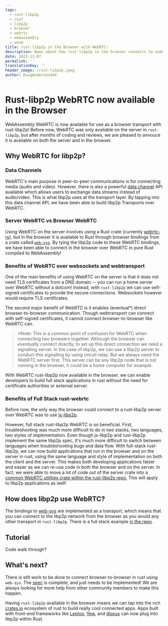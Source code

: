 ```yaml
---
tags:
  - rust-libp2p
  - rust
  - libp2p
  - browser
  - webrtc
  - webassembly
  - wasm
title: rust-libp2p in the Browser with WebRTC!
description: News about how rust-libp2p in the browser connects to nodes in a network using WebRTC
date: 2023-11-07
permalink: ''
translationKey: ''
header_image: /rust-libp2p.jpeg
author: DougAnderson444
---
```


# Rust-libp2p WebRTC now available in the Browser

WebAssembly WebRTC is now available for use as a browser transport with rust-libp2p! Before now, WebRTC was only available on the server in `rust-libp2p`, but after months of coding and reviews, we are pleased to annouce it is available on both the server and in the browser.

## Why WebRTC for libp2p?

### Data Channels

WebRTC's main purpose in peer-to-peer communications is for connecting media (audio and video). However, there is also a powerful [data channel](https://webrtc.org/getting-started/data-channels) API available which allows users to exchange data streams instead of audio/video. This is what libp2p uses at the transport layer. By tapping into this data channel API, we have been able to build libp2p Transports over WebRTC.

### Server WebRTC vs Browser WebRTC

Using WebRTC on the server involves using a Rust crate (currently [webrtc-rs](https://github.com/webrtc-rs/webrtc)), but in the browser it is available to Rust through browser bindings from a crate called [`web-sys`](https://docs.rs/web-sys/latest/web_sys/). By tying the libp2p code to these WebRTC bindings, we have been able to connect in the browser over WebRTC in pure Rust compiled to WebAssembly!

### Benefits of WebRTC over websockets and webtransport

One of the main benefits of using WebRTC on the server is that it does not need TLS certificates from a DNS domain -- you can run a home server over WebRTC without a dotcom! Instead, with `rust-libp2p` we can use self-signed certificates to provide the secure connections. Websockets however would require TLS certificates.

The second major benefit of WebRTC is it enables (eventual\*) direct browser-to-browser communication. Though webtransport can connect with self-signed certificates, it cannot connect browser-to-browser like WebRTC can.

> \*Note: This is a common point of confusion for WebRTC when connecting two browsers together. Although the browser can _eventually_ connect directly, to set up this direct connection we need a signalling server. In the case of libp2p, we can use a libp2p server to conduct this signalling by using circuit relay. But we always need the WebRTC server first. This server can be any libp2p node that is not running in the browser, it could be a home computer for example.

With WebRTC rust-libp2p now available in the browser, we can enable developers to build full stack applications in rust without the need for certificate authorities or external server.

### Benefits of Full Stack rust-webrtc

Before now, the only way the browser could connect to a rust-libp2p server over WebRTC was to use [js-libp2p](https://github.com/libp2p/js-libp2p).

However, full stack rust-libp2p WebRTC is so beneficial. First, troubleshooting was much more difficult to do in two stacks, two languages, two styles of implementation. Even though js-libp2p and rust-libp2p implement the same libp2p spec, it's much more difficult to switch between languages when troubleshooting bugs and data flow. With full-stack rust-libp2p, we can now build applications that run in the browser and on the server in rust, using the same language and style of implementation on both the client and the server. This makes both developing applications fatser and easier as we can re-use code in both the browser and on the server. In fact, we were able to move a lot of code out of the server crate into a [common WebRTC utilities crate within the rust-libp2p repo](https://github.com/libp2p/rust-libp2p/tree/master/misc/webrtc-utils), This will apply to libp2p applications as well!

## How does libp2p use WebRTC?

The bindings to [web-sys](https://docs.rs/web-sys/latest/web_sys/) are implemented as a transport, which means that you can connect to the libp2p network from the browser as you would any other transport in `rust-libp2p`. There is a full stack example [in the repo](https://github.com/libp2p/rust-libp2p/tree/master/examples/browser-webrtc).

## Tutorial

Code walk through?

## What's next?

There is still work to be done to connect browser-to-browser in rust using `web-sys`. The [spec](https://github.com/libp2p/specs/tree/master/webrtc) is complete, and just needs to be implemented! We are always looking for more help from other community members to make this happen.

Having `rust-libp2p` available in the browser means we can tap into the rich [crates.io](crates.io) ecosystem of rust to build really cool connected apps. Apps built with front-end frameworks like [Leptos](https://www.leptos.dev/), [Yew](https://yew.rs/), and [dioxus](https://dioxuslabs.com/) can now plug into libp2p within Rust.
